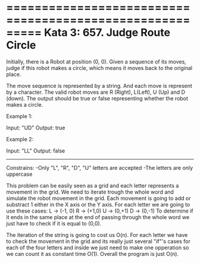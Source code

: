 =========================================================
Kata 3: 657. Judge Route Circle
========================================================

Initially, there is a Robot at position (0, 0). Given a sequence of its moves, judge if this robot makes a circle, which means it moves back to the original place.

The move sequence is represented by a string. And each move is represent by a character. The valid robot moves are R (Right), L(Left), U (Up) and D (down). 
The output should be true or false representing whether the robot makes a circle.

Example 1:

Input: "UD"  Output: true  

Example 2:

Input: "LL"  Output: false  

------------------------------------------------------------------------------------------------------------
Constrains:
	-Only "L", "R", "D", "U" letters are accepted
	-The letters are only uppercase

This problem can be easily seen as a grid and each letter represents a movement in the grid. We need to iterate trough the whole word and simulate the robot movement
in the grid. Each movement is going to add or substract 1 either in the X axis or the Y axis. For each letter we are going to use these cases:
	L -> (-1, 0)
	R -> (+1,0)
	U -> (0,+1)
	D -> (0,-1)
To determine if it ends in the same place at the end of passing through the whole word we just have to check if it is equal to (0,0).

The iteration of the string is going to cost us O(n). For each letter we have to check the movement in the grid and its really just several "if"'s cases for each of 
the four letters and inside we just need to make one opperation so we can count it as constant time O(1). Overall the program is just O(n). 